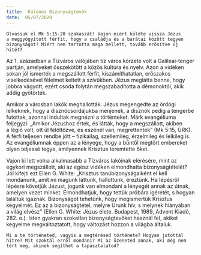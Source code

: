 ```yaml
---
title:  Különös Bizonyságtevők
date:  05/07/2020
---
```


`Olvassuk el Mk 5:15-20 szakaszát! Vajon miért küldte vissza Jézus a meggyógyított férfit, hogy a családja és a barátai között tegyen bizonyságot? Miért nem tartotta maga mellett, tovább erősítve új hitét?`

Az 1. században a Tízváros valójában tíz város körzete volt a Galileai-tenger partján, amelyeket összekötött a közös kultúra és nyelv. Azon a vidéken sokan jól ismerték a megszállott férfit, kiszámíthatatlan, erőszakos viselkedésével félelmet keltett a szívükben. Jézus meglátta benne, hogy jobbra vágyott, ezért csoda folytán megszabadította a démonoktól, akik addig gyötörték.  

Amikor a városban lakók meghallották: Jézus megengedte az ördögi lelkeknek, hogy a disznócsordájukba menjenek, a disznók pedig a tengerbe futottak, azonnal indultak megnézni a történteket. Márk evangéliuma feljegyzi: „Amikor Jézushoz értek, és látták, hogy a megszállott, akiben a légió volt, ott ül felöltözve, és eszénél van, megrettentek” (Mk 5:15, ÚRK). A férfi teljesen rendbe jött – fizikailag, szellemileg, érzelmileg és lelkileg is. Az evangéliumnak éppen az a lényege, hogy a bűntől megtört embereket olyan teljessé tegye, amilyennek Krisztus teremtette őket.

Vajon ki lett volna alkalmasabb a Tízváros lakóinak elérésére, mint az egykori megszállott, aki az egész vidéken elmondhatta bizonyságtételét? Jól kifejti ezt Ellen G. White: „Krisztus tanúbizonyságaiként el kell mondanunk, amit mi magunk láttunk, hallottunk, éreztünk. Ha lépésről lépésre követjük Jézust, jogunk van elmondani a lényegét annak az útnak, amelyen vezet minket. Elmondhatjuk, hogy tettük próbára ígéretét, s hogyan találtuk igaznak. Bizonyságot tehetünk, hogy megismertük Krisztus kegyelmét. Ez az a bizonyságtétel, melyre Urunk hív, s melynek hiányában a világ elvész” (Ellen G. White: Jézus élete. Budapest, 1989, Advent Kiadó, 282. o.). Isten gyakran szokatlan bizonyságtevőket használ fel, akiket kegyelme megváltoztatott, hogy változást hozzon a világba általuk.

`Mi a te történeted, vagyis a megtérésed története? Hogyan jutottál hitre? Mit szoktál erről mondani? Mi az üzeneted annak, aki még nem tért meg, akinek segíthet a tapasztalatod?`